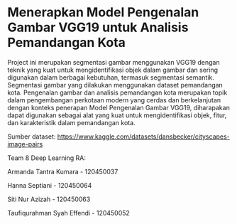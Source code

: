 # Menerapkan Model Pengenalan Gambar VGG19 untuk Analisis Pemandangan Kota
Project ini merupakan segmentasi gambar menggunakan VGG19 dengan teknik yang kuat untuk mengidentifikasi objek dalam gambar dan sering digunakan dalam berbagai kebutuhan, termasuk segmentasi semantik. Segmentasi gambar yang dilakukan menggunakan dataset pemandangan kota. Pengenalan gambar dan analisis pemandangan kota merupakan topik dalam pengembangan perkotaan modern yang cerdas dan berkelanjutan dengan konteks penerapan Model Pengenalan Gambar VGG19, diharapakan dapat digunakan sebagai alat yang kuat untuk mengidentifikasi objek, fitur, dan karakteristik dalam pemandangan kota.

Sumber dataset: https://www.kaggle.com/datasets/dansbecker/cityscapes-image-pairs

Team 8 Deep Learning RA:

Armanda Tantra Kumara - 120450037

Hanna Septiani - 120450064

Siti Nur Azizah - 120450063

Taufiqurahman Syah Effendi - 120450052
